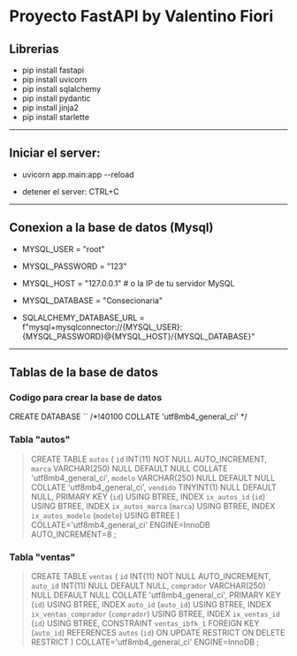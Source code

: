 # Proyecto FastAPI by Valentino Fiori

## Librerias
 - pip install fastapi
 - pip install uvicorn
 - pip install sqlalchemy
 - pip install pydantic
 - pip install jinja2
 - pip install starlette
 
------------
## Iniciar el server:
 - uvicorn app.main:app --reload
 
 - detener el server: CTRL+C
------------
## Conexion a la base de datos (Mysql)
 - MYSQL_USER = "root"
 - MYSQL_PASSWORD = "123"
 - MYSQL_HOST = "127.0.0.1"  # o la IP de tu servidor MySQL
 - MYSQL_DATABASE = "Consecionaria"
 
 
 - SQLALCHEMY_DATABASE_URL = f"mysql+mysqlconnector://{MYSQL_USER}:{MYSQL_PASSWORD}@{MYSQL_HOST}/{MYSQL_DATABASE}"
   
------------
 ## Tablas de la base de datos

 ### Codigo para crear la base de datos
 CREATE DATABASE `` /*!40100 COLLATE 'utf8mb4_general_ci' */
 
### Tabla "autos"

> CREATE TABLE `autos` (
	`id` INT(11) NOT NULL AUTO_INCREMENT,
	`marca` VARCHAR(250) NULL DEFAULT NULL COLLATE 'utf8mb4_general_ci',
	`modelo` VARCHAR(250) NULL DEFAULT NULL COLLATE 'utf8mb4_general_ci',
	`vendido` TINYINT(1) NULL DEFAULT NULL,
	PRIMARY KEY (`id`) USING BTREE,
	INDEX `ix_autos_id` (`id`) USING BTREE,
	INDEX `ix_autos_marca` (`marca`) USING BTREE,
	INDEX `ix_autos_modelo` (`modelo`) USING BTREE
)
COLLATE='utf8mb4_general_ci'
ENGINE=InnoDB
AUTO_INCREMENT=8
;

### Tabla "ventas"

> CREATE TABLE `ventas` (
	`id` INT(11) NOT NULL AUTO_INCREMENT,
	`auto_id` INT(11) NULL DEFAULT NULL,
	`comprador` VARCHAR(250) NULL DEFAULT NULL COLLATE 'utf8mb4_general_ci',
	PRIMARY KEY (`id`) USING BTREE,
	INDEX `auto_id` (`auto_id`) USING BTREE,
	INDEX `ix_ventas_comprador` (`comprador`) USING BTREE,
	INDEX `ix_ventas_id` (`id`) USING BTREE,
	CONSTRAINT `ventas_ibfk_1` FOREIGN KEY (`auto_id`) REFERENCES `autos` (`id`) ON UPDATE RESTRICT ON DELETE RESTRICT
)
COLLATE='utf8mb4_general_ci'
ENGINE=InnoDB
;
